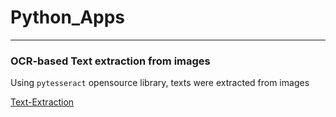 # Python_Apps
---
### OCR-based Text extraction from images
Using `pytesseract` opensource library, texts were extracted from images

[Text-Extraction](https://github.com/Naveen-S6/Python_Apps/tree/main/OCR)